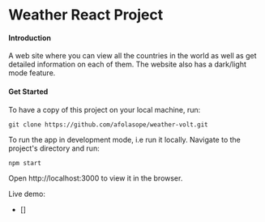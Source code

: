 # Weather React Project

#### Introduction

A web site where you can view all the countries in the world as well as get detailed information on each of them. The website also has a dark/light mode feature.

#### Get Started

To have a copy of this project on your local machine, run:

```
git clone https://github.com/afolasope/weather-volt.git
```

To run the app in development mode, i.e run it locally. Navigate to the project's directory and run:

```
npm start
```

Open http://localhost:3000 to view it in the browser.

Live demo:

- []
